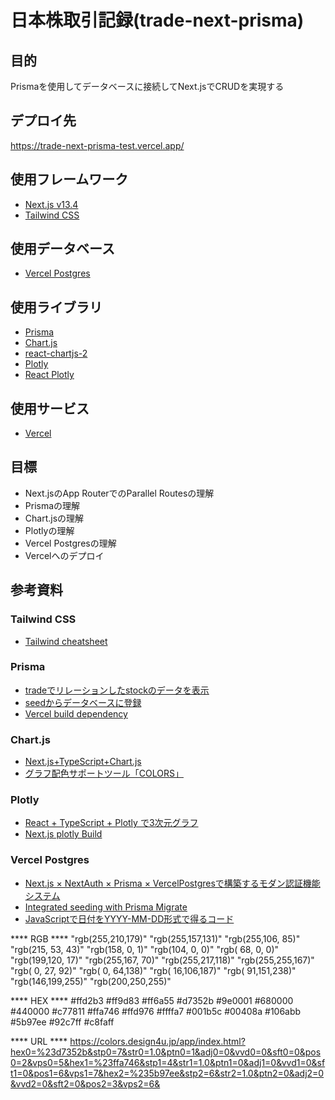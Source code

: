 # 日本株取引記録(trade-next-prisma)

## 目的

Prismaを使用してデータベースに接続してNext.jsでCRUDを実現する

## デプロイ先

https://trade-next-prisma-test.vercel.app/

## 使用フレームワーク

- [Next.js v13.4](https://nextjs.org/docs)
- [Tailwind CSS](https://tailwindcss.com/)

## 使用データベース

- [Vercel Postgres](https://vercel.com/dashboard/stores)

## 使用ライブラリ

- [Prisma](https://www.prisma.io/)
- [Chart.js](https://www.chartjs.org/docs/latest/)
- [react-chartjs-2](https://react-chartjs-2.js.org/)
- [Plotly](https://plotly.com/javascript/)
- [React Plotly](https://plotly.com/javascript/react/)

## 使用サービス

- [Vercel](https://vercel.com/dashboard)

## 目標

- Next.jsのApp RouterでのParallel Routesの理解
- Prismaの理解
- Chart.jsの理解
- Plotlyの理解
- Vercel Postgresの理解
- Vercelへのデプロイ

## 参考資料

### Tailwind CSS

- [Tailwind cheatsheet](https://tailwindcomponents.com/cheatsheet/)

### Prisma

- [tradeでリレーションしたstockのデータを表示](https://zenn.dev/sendokakeru/articles/4d8d9b97d6c1ad)
- [seedからデータベースに登録](https://www.prisma.io/docs/guides/migrate/seed-database#seeding-your-database-with-typescript-or-javascript)
- [Vercel build dependency](https://www.prisma.io/docs/guides/other/troubleshooting-orm/help-articles/vercel-caching-issue)

### Chart.js

- [Next.js+TypeScript+Chart.js](https://zenn.dev/nihashi/articles/1f8a1f828554af)
- [グラフ配色サポートツール「COLORS」](https://colors.design4u.jp/)

### Plotly

- [React + TypeScript + Plotly で3次元グラフ](https://qiita.com/aktr996/items/f3483c9fc17cf0ad3c10)
- [Next.js plotly Build](https://github.com/plotly/react-plotly.js/issues/272#issuecomment-1328283528)

### Vercel Postgres

- [Next.js × NextAuth × Prisma × VercelPostgresで構築するモダン認証機能システム](https://zenn.dev/arsaga/articles/3f5bce7c904ebe)
- [Integrated seeding with Prisma Migrate](https://www.prisma.io/docs/guides/migrate/seed-database#integrated-seeding-with-prisma-migrate)
- [JavaScriptで日付をYYYY-MM-DD形式で得るコード](https://www.ey-office.com/blog_archive/2023/04/18/short-code-to-get-todays-date-in-yyyy-mm-dd-format-in-javascript/)




**** RGB ****
"rgb(255,210,179)"
"rgb(255,157,131)"
"rgb(255,106, 85)"
"rgb(215, 53, 43)"
"rgb(158,  0,  1)"
"rgb(104,  0,  0)"
"rgb( 68,  0,  0)"
"rgb(199,120, 17)"
"rgb(255,167, 70)"
"rgb(255,217,118)"
"rgb(255,255,167)"
"rgb(  0, 27, 92)"
"rgb(  0, 64,138)"
"rgb( 16,106,187)"
"rgb( 91,151,238)"
"rgb(146,199,255)"
"rgb(200,250,255)"

**** HEX ****
#ffd2b3
#ff9d83
#ff6a55
#d7352b
#9e0001
#680000
#440000
#c77811
#ffa746
#ffd976
#ffffa7
#001b5c
#00408a
#106abb
#5b97ee
#92c7ff
#c8faff

**** URL ****
https://colors.design4u.jp/app/index.html?hex0=%23d7352b&stp0=7&str0=1.0&ptn0=1&adj0=0&vvd0=0&sft0=0&pos0=2&vps0=5&hex1=%23ffa746&stp1=4&str1=1.0&ptn1=0&adj1=0&vvd1=0&sft1=0&pos1=6&vps1=7&hex2=%235b97ee&stp2=6&str2=1.0&ptn2=0&adj2=0&vvd2=0&sft2=0&pos2=3&vps2=6&